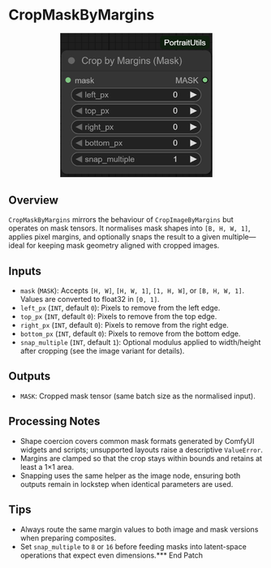 # CropMaskByMargins
<div align="center"><img src="screenshots/crop_mask_by_margins.png" alt="Screenshot" width="300" /></div>


## Overview
`CropMaskByMargins` mirrors the behaviour of `CropImageByMargins` but operates on mask tensors. It normalises mask shapes into `[B, H, W, 1]`, applies pixel margins, and optionally snaps the result to a given multiple—ideal for keeping mask geometry aligned with cropped images.

## Inputs
- `mask` (`MASK`): Accepts `[H, W]`, `[H, W, 1]`, `[1, H, W]`, or `[B, H, W, 1]`. Values are converted to float32 in `[0, 1]`.
- `left_px` (`INT`, default `0`): Pixels to remove from the left edge.
- `top_px` (`INT`, default `0`): Pixels to remove from the top edge.
- `right_px` (`INT`, default `0`): Pixels to remove from the right edge.
- `bottom_px` (`INT`, default `0`): Pixels to remove from the bottom edge.
- `snap_multiple` (`INT`, default `1`): Optional modulus applied to width/height after cropping (see the image variant for details).

## Outputs
- `MASK`: Cropped mask tensor (same batch size as the normalised input).

## Processing Notes
- Shape coercion covers common mask formats generated by ComfyUI widgets and scripts; unsupported layouts raise a descriptive `ValueError`.
- Margins are clamped so that the crop stays within bounds and retains at least a 1×1 area.
- Snapping uses the same helper as the image node, ensuring both outputs remain in lockstep when identical parameters are used.

## Tips
- Always route the same margin values to both image and mask versions when preparing composites.
- Set `snap_multiple` to `8` or `16` before feeding masks into latent-space operations that expect even dimensions.*** End Patch
